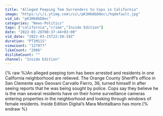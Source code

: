 ```yaml
---
title: "Alleged Peeping Tom Surrenders to Cops in California"
image: "https:\/\/i.ytimg.com\/vi\/pK3H68bD8ec\/hqdefault.jpg"
vid_id: "pK3H68bD8ec"
categories: "News-Politics"
tags: ["california","crime","Inside Edition"]
date: "2022-03-26T08:37:44+03:00"
vid_date: "2022-03-25T22:50:19Z"
duration: "PT1M11S"
viewcount: "127077"
likeCount: "2986"
dislikeCount: ""
channel: "Inside Edition"
---
```

{% raw %}An alleged peeping tom has been arrested and residents in one California neighborhood are relieved. The Orange County Sheriff’s office in San Clemente says Geovani Carvallo Fierro, 36, turned himself in after seeing reports that he was being sought by police. Cops say they believe he is the man several residents have on their home surveillance cameras entering properties in the neighborhood and looking through windows of female residents. Inside Edition Digital’s Mara Montalbano has more.{% endraw %}
